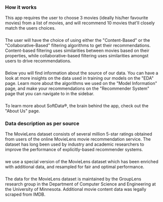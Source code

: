 ###  How it works

This app requires the user to choose 3 movies
(ideally his/her favourite movies) from a list of movies, and will
recommend 10 movies that'll closely match the users choices.

###
The user will have the choice of using 
either the "Content-Based" or the "Collaborative-Based" filtering algorithms to get their recommendations. 
Content-based filtering uses similarities between movies based on their properties, while collaborative-based filtering uses similarities amongst users to drive recommendations.

###
Below you will find information about the source of our data. You can have a look at more insights
on the data used in training our models on the "EDA" page.
Learn more about the algorithms we used on the "Model Information" page, and make your recommendations on the "Recommender System" page that you can navigate to in the sidebar.

###
To learn more about SoftData:registered:, the brain behind the app, check out the "About Us" page.

###  Data description as per source

The MovieLens dataset consists of several million 5-star ratings obtained from users of the online MovieLens movie recommendation service. The dataset has long been used by industry and academic researchers to improve the performance of explicitly-based recommender systems.

###
we use a special version of the MovieLens dataset which has been enriched with additional data, and resampled for fair and optimal performance.

###
The data for the MovieLens dataset is maintained by the GroupLens research group in the Department of Computer Science and Engineering at the University of Minnesota. Additional movie content data was legally scraped from IMDB.